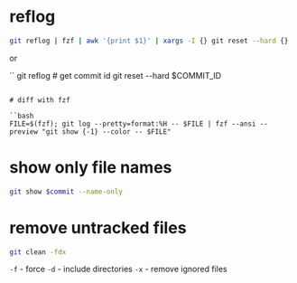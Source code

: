 # reflog

```bash
git reflog | fzf | awk '{print $1}' | xargs -I {} git reset --hard {}
```

or

``
git reflog # get commit id
git reset --hard $COMMIT_ID
```

# diff with fzf

``bash
FILE=$(fzf); git log --pretty=format:%H -- $FILE | fzf --ansi --preview "git show {-1} --color -- $FILE"
```

# show only file names

```bash
git show $commit --name-only
```

# remove untracked files

```bash
git clean -fdx
```

`-f` - force
`-d` - include directories
`-x` - remove ignored files
